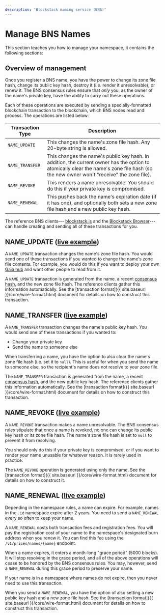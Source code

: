 ```yaml
---
description: "Blockstack naming service (BNS)"
---
```

# Manage BNS Names

This section teaches you how to manage your namespace, it contains the
following sections:

## Overview of management

Once you register a BNS name, you have the power to change its zone file hash,
change its public key hash, destroy it (i.e. render it unresolvable),
or renew it.  The BNS consensus rules ensure that *only* you, as the owner of
the name's private key, have the ability to carry out these operations.

Each of these operations are executed by sending a specially-formatted
blockchain transaction to the blockchain, which BNS nodes read and process.
The operations are listed below:

| Transaction Type | Description |
|------------------|-------------|
| `NAME_UPDATE`    | This changes the name's zone file hash.  Any 20-byte string is allowed. |
| `NAME_TRANSFER`  | This changes the name's public key hash.  In addition, the current owner has the option to atomically clear the name's zone file hash (so the new owner won't "receive" the zone file). |
| `NAME_REVOKE`    | This renders a name unresolvable.  You should do this if your private key is compromised. |
| `NAME_RENEWAL`   | This pushes back the name's expiration date (if it has one), and optionally both sets a new zone file hash and a new public key hash. |

The reference BNS clients---
[blockstack.js](https://github.com/blockstack/blockstack.js) and the [Blockstack
Browser](https://github.com/blockstack/blockstack-browser)---can handle creating
and sending all of these transactions for you.

## NAME_UPDATE ([live example](https://www.blocktrail.com/BTC/tx/e2029990fa75e9fc642f149dad196ac6b64b9c4a6db254f23a580b7508fc34d7))

A `NAME_UPDATE` transaction changes the name's zone file hash.  You would send
one of these transactions if you wanted to change the name's zone file contents.
For example, you would do this if you want to deploy your own [Gaia
hub](https://github.com/blockstack/gaia) and want other people to read from it.

A `NAME_UPDATE` transaction is generated from the name, a recent [consensus
hash](#bns-forks), and the new zone file hash.  The reference clients gather
this information automatically.  See the [transaction format]({{ site.baseurl }}/core/wire-format.html)
document for details on how to construct this transaction.

## NAME_TRANSFER ([live example](https://www.blocktrail.com/BTC/tx/7a0a3bb7d39b89c3638abc369c85b5c028d0a55d7804ba1953ff19b0125f3c24))

A `NAME_TRANSFER` transaction changes the name's public key hash.  You would
send one of these transactions if you wanted to:

* Change your private key
* Send the name to someone else

When transferring a name, you have the option to also clear the name's zone
file hash (i.e. set it to `null`).
This is useful for when you send the name to someone else, so the
recipient's name does not resolve to your zone file.

The `NAME_TRANSFER` transaction is generated from the name, a recent [consensus
hash](#bns-forks), and the new public key hash.  The reference clients gather
this information automatically.  See the [transaction format]({{ site.baseurl }}/core/wire-format.html)
document for details on how to construct this transaction.

## NAME_REVOKE ([live example](https://www.blocktrail.com/BTC/tx/eb2e84a45cf411e528185a98cd5fb45ed349843a83d39fd4dff2de47adad8c8f))

A `NAME_REVOKE` transaction makes a name unresolvable.  The BNS consensus rules
stipulate that once a name is revoked, no one can change its public key hash or
its zone file hash.  The name's zone file hash is set to `null` to prevent it
from resolving.

You should only do this if your private key is compromised, or if you want to
render your name unusable for whatever reason.  It is rarely used in practice.

The `NAME_REVOKE` operation is generated using only the name.  See the
[transaction format]({{ site.baseurl }}/core/wire-format.html) document for details on how to construct
it.

## NAME_RENEWAL ([live example](https://www.blocktrail.com/BTC/tx/e543211b18e5d29fd3de7c0242cb017115f6a22ad5c6d51cf39e2b87447b7e65))

Depending in the namespace rules, a name can expire.  For example, names in the
`.id` namespace expire after 2 years.  You need to send a `NAME_RENEWAL` every
so often to keep your name.

A `NAME_RENEWAL` costs both transaction fees and registration fees.  You will
pay the registration cost of your name to the namespace's designated burn address when you
renew it.  You can find this fee using the `/v1/prices/names/{name}` endpoint.

When a name expires, it enters a month-long "grace period" (5000 blocks).  It
will stop resolving in the grace period, and all of the above operations will
cease to be honored by the BNS consensus rules.  You may, however, send a
`NAME_RENEWAL` during this grace period to preserve your name.

If your name is in a namespace where names do not expire, then you never need to
use this transaction.

When you send a `NAME_RENEWAL`, you have the option of also setting a new public
key hash and a new zone file hash.  See the [transaction format]({{ site.baseurl }}/core/wire-format.html)
document for details on how to construct this transaction.
